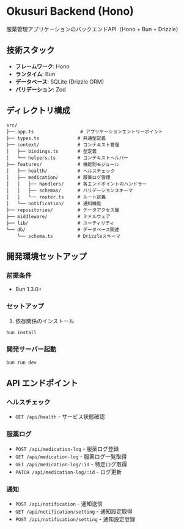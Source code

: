 # Okusuri Backend (Hono)

服薬管理アプリケーションのバックエンドAPI（Hono + Bun + Drizzle）

## 技術スタック

- **フレームワーク**: Hono
- **ランタイム**: Bun
- **データベース**: SQLite (Drizzle ORM)
- **バリデーション**: Zod

## ディレクトリ構成

```
src/
├── app.ts                 # アプリケーションエントリーポイント
├── types.ts              # 共通型定義
├── context/              # コンテキスト管理
│   ├── bindings.ts       # 型定義
│   └── helpers.ts        # コンテキストヘルパー
├── features/             # 機能別モジュール
│   ├── health/           # ヘルスチェック
│   ├── medication/       # 服薬ログ管理
│   │   ├── handlers/     # 各エンドポイントのハンドラー
│   │   ├── schemas/      # バリデーションスキーマ
│   │   └── router.ts     # ルート定義
│   └── notification/     # 通知機能
├── repositories/         # データアクセス層
├── middleware/           # ミドルウェア
├── lib/                  # ユーティリティ
└── db/                   # データベース関連
    └── schema.ts         # Drizzleスキーマ
```

## 開発環境セットアップ

### 前提条件

- Bun 1.3.0+

### セットアップ

1. 依存関係のインストール
```bash
bun install
```

### 開発サーバー起動

```bash
bun run dev
```

## API エンドポイント

### ヘルスチェック
- `GET /api/health` - サービス状態確認

### 服薬ログ
- `POST /api/medication-log` - 服薬ログ登録
- `GET /api/medication-log` - 服薬ログ一覧取得
- `GET /api/medication-log/:id` - 特定ログ取得
- `PATCH /api/medication-log/:id` - ログ更新

### 通知
- `POST /api/notification` - 通知送信
- `GET /api/notification/setting` - 通知設定取得
- `POST /api/notification/setting` - 通知設定登録
